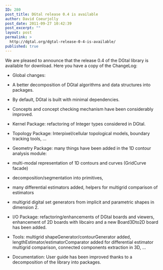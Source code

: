 ```yaml
---
ID: 280
post_title: DGtal release 0.4 is available
author: David Coeurjolly
post_date: 2011-09-27 10:42:39
post_excerpt: ""
layout: post
permalink: >
  http://dgtal.org/dgtal-release-0-4-is-available/
published: true
---
```

We are pleased to announce that the release 0.4 of the DGtal library is available for download. Here you have a copy of the ChangeLog: 
*   Global changes:
*   A better decomposition of DGtal algorithms and data structures into packages.
*   By default, DGtal is built with minimal dependencies.
*   Concepts and concept checking mechanism have been considerably improved.

*   Kernel Package: refactoring of Integer types considered in DGtal.
*   Topology Package: Interpixel/cellular topological models, boundary tracking tools, ...
*   Geometry Package: many things have been added in the 1D contour analysis module:
*   multi-modal representation of 1D contours and curves (GridCurve facade)
*   decomposition/segmentation into primitives,
*   many differential estimators added, helpers for multigrid comparison of estimators
*   multigrid digital set generators from implicit and parametric shapes in dimension 2.

*   I/O Package: refactoring/enhancements of DGtal boards and viewers, enhancement of 2D boards with libcairo and a new Board3Dto2D board has been added.
*   Tools: multigrid shapeGenerator/contourGenerator added, lengthEstimator/estimatorComparator added for differential estimator multigrid comparison, connected components extraction in 3D, ...
*   Documentation: User guide has been improved thanks to a decomposition of the library into packages.